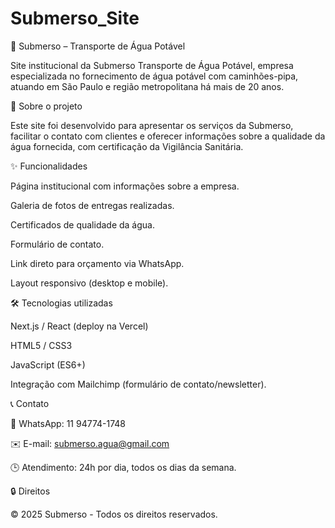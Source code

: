 # Submerso_Site
🌊 Submerso – Transporte de Água Potável

Site institucional da Submerso Transporte de Água Potável, empresa especializada no fornecimento de água potável com caminhões-pipa, atuando em São Paulo e região metropolitana há mais de 20 anos.

🚚 Sobre o projeto

Este site foi desenvolvido para apresentar os serviços da Submerso, facilitar o contato com clientes e oferecer informações sobre a qualidade da água fornecida, com certificação da Vigilância Sanitária.

✨ Funcionalidades

Página institucional com informações sobre a empresa.

Galeria de fotos de entregas realizadas.

Certificados de qualidade da água.

Formulário de contato.

Link direto para orçamento via WhatsApp.

Layout responsivo (desktop e mobile).

🛠️ Tecnologias utilizadas

Next.js / React (deploy na Vercel)

HTML5 / CSS3

JavaScript (ES6+)

Integração com Mailchimp (formulário de contato/newsletter).

📞 Contato

📱 WhatsApp: 11 94774-1748

✉️ E-mail: submerso.agua@gmail.com

🕒 Atendimento: 24h por dia, todos os dias da semana.

🔒 Direitos

© 2025 Submerso - Todos os direitos reservados.
